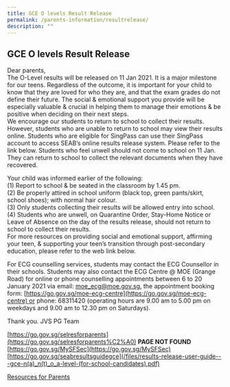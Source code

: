 ```yaml
---
title: GCE O levels Result Release
permalink: /parents-information/resultrelease/
description: ""
---
```

## GCE O levels Result Release

Dear parents, <br>
The O-Level results will be released on 11 Jan 2021. It is a major milestone for our teens. Regardless of the outcome, it is important for your child to know that they are loved for who they are, and that the exam grades do not define their future. The social & emotional support you provide will be especially valuable & crucial in helping them to manage their emotions & be positive when deciding on their next steps.<br>
We encourage our students to return to school to collect their results. However, students who are unable to return to school may view their results online. Students who are eligible for SingPass can use their SingPass account to access SEAB’s online results release system. Please refer to the link below. Students who feel unwell should not come to school on 11 Jan. They can return to school to collect the relevant documents when they have recovered.

Your child was informed earlier of the following:<br>
(1) Report to school & be seated in the classroom by 1.45 pm.<br>
(2) Be properly attired in school uniform (black top, green pants/skirt, school shoes); with normal hair colour.<br>
(3) Only students collecting their results will be allowed entry into school.<br>
(4) Students who are unwell, on Quarantine Order, Stay-Home Notice or Leave of Absence on the day of the results release, should not return to school to collect their results.<br>
For more resources on providing social and emotional support, affirming your teen, & supporting your teen’s transition through post-secondary education, please refer to the web link below. 

For ECG counselling services, students may contact the ECG Counsellor in their schools. Students may also contact the ECG Centre @ MOE (Grange Road) for online or phone counselling appointments between 6 to 20 January 2021 via email: [moe_ecg@moe.gov.sg](mailto:moe_ecg@moe.gov.sg), the appointment booking form: [https://go.gov.sg/moe-ecg-centre](https://go.gov.sg/moe-ecg-centre) or phone: 68311420 (operating hours are 9.00 am to 5.00 pm on weekdays and 9.00 am to 12.30 pm on Saturdays). 

Thank you. JVS PG Team

[https://go.gov.sg/selresforparents](https://go.gov.sg/selresforparents%C2%A0) **PAGE NOT FOUND**<br>
[https://go.gov.sg/MySFSec](https://go.gov.sg/MySFSec)<br>
[https://go.gov.sg/seabresultsguidegce](/files/results-release-user-guide---gce-n(a)_n(t)_o_a-level-(for-school-candidates).pdf)

[Resources for Parents](/files/Resources%20for%20Parents.pdf)